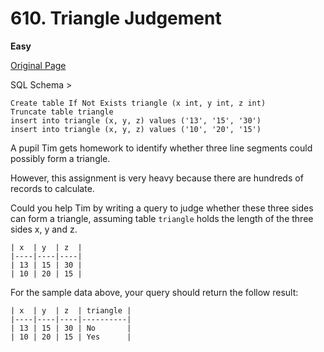 # 610. Triangle Judgement

**Easy**

[Original Page](https://leetcode.com/problems/triangle-judgement/)

SQL Schema >
```
Create table If Not Exists triangle (x int, y int, z int)
Truncate table triangle
insert into triangle (x, y, z) values ('13', '15', '30')
insert into triangle (x, y, z) values ('10', '20', '15')
```

A pupil Tim gets homework to identify whether three line segments could possibly form a triangle.

However, this assignment is very heavy because there are hundreds of records to calculate.

Could you help Tim by writing a query to judge whether these three sides can form a triangle, assuming table `triangle` holds the length of the three sides x, y and z.

```
| x  | y  | z  |
|----|----|----|
| 13 | 15 | 30 |
| 10 | 20 | 15 |
```

For the sample data above, your query should return the follow result:
```
| x  | y  | z  | triangle |
|----|----|----|----------|
| 13 | 15 | 30 | No       |
| 10 | 20 | 15 | Yes      |
```
